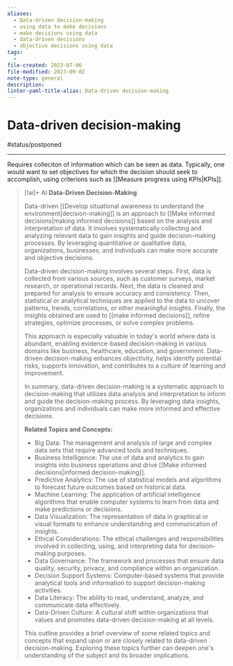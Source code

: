 ```yaml
---
aliases:
  - Data-driven decision-making
  - using data to make decisions
  - make decisions using data
  - data-driven decisions
  - objective decisions using data
tags:
  - 
file-created: 2023-07-06
file-modified: 2023-09-02
note-type: general
description: 
linter-yaml-title-alias: Data-driven decision-making
---
```


# Data-driven decision-making

#status/postponed

---

Requires colleciton of information which can be seen as data. Typically, one would want to set objectives for which the decision should seek to accomplish, using criterions such as [[Measure progress using KPIs|KPIs]].

> [!ai]+ AI
> **Data-Driven Decision-Making**
>
> Data-driven [[Develop situational awareness to understand the environment|decision-making]] is an approach to [[Make informed decisions|making informed decisions]] based on the analysis and interpretation of data. It involves systematically collecting and analyzing relevant data to gain insights and guide decision-making processes. By leveraging quantitative or qualitative data, organizations, businesses, and individuals can make more accurate and objective decisions.
>
> Data-driven decision-making involves several steps. First, data is collected from various sources, such as customer surveys, market research, or operational records. Next, the data is cleaned and prepared for analysis to ensure accuracy and consistency. Then, statistical or analytical techniques are applied to the data to uncover patterns, trends, correlations, or other meaningful insights. Finally, the insights obtained are used to [[make informed decisions]], refine strategies, optimize processes, or solve complex problems.
>
> This approach is especially valuable in today's world where data is abundant, enabling evidence-based decision-making in various domains like business, healthcare, education, and government. Data-driven decision-making enhances objectivity, helps identify potential risks, supports innovation, and contributes to a culture of learning and improvement.
>
> In summary, data-driven decision-making is a systematic approach to decision-making that utilizes data analysis and interpretation to inform and guide the decision-making process. By leveraging data insights, organizations and individuals can make more informed and effective decisions.
>
> **Related Topics and Concepts:**
> - Big Data: The management and analysis of large and complex data sets that require advanced tools and techniques.
> - Business Intelligence: The use of data and analytics to gain insights into business operations and drive [[Make informed decisions|informed decision-making]].
> - Predictive Analytics: The use of statistical models and algorithms to forecast future outcomes based on historical data.
> - Machine Learning: The application of artificial intelligence algorithms that enable computer systems to learn from data and make predictions or decisions.
> - Data Visualization: The representation of data in graphical or visual formats to enhance understanding and communication of insights.
> - Ethical Considerations: The ethical challenges and responsibilities involved in collecting, using, and interpreting data for decision-making purposes.
> - Data Governance: The framework and processes that ensure data quality, security, privacy, and compliance within an organization.
> - Decision Support Systems: Computer-based systems that provide analytical tools and information to support decision-making activities.
> - Data Literacy: The ability to read, understand, analyze, and communicate data effectively.
> - Data-Driven Culture: A cultural shift within organizations that values and promotes data-driven decision-making at all levels.
>
> This outline provides a brief overview of some related topics and concepts that expand upon or are closely related to data-driven decision-making. Exploring these topics further can deepen one's understanding of the subject and its broader implications.
